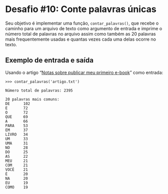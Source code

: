# Desafio #10: Conte palavras únicas

Seu objetivo é implementar uma função, `contar_palavras()`, que recebe o caminho para um arquivo de texto como argumento de entrada e imprime o número total de palavras no arquivo assim como também as 20 palavras mais frequentemente usadas e quantas vezes cada uma delas ocorre no texto.

## Exemplo de entrada e saída

Usando o artigo “[Notas sobre publicar meu primeiro e-book](https://jtemporal.com/notas-sobre-publicar-meu-primeiro-ebook/)” como entrada:

```console
>>> contar_palavras('artigo.txt')

Número total de palavras: 2395

20 palavras mais comuns:
DE      102
E       72
O       72
QUE     69
A       66
PARA    53
EM      37
LIVRO   34
UM      33
UMA     31
NO      28
DO      25
AS      22
MEU     21
COM     21
VOCÊ    21
É       20
NA      20
EU      19
COMO    19
```